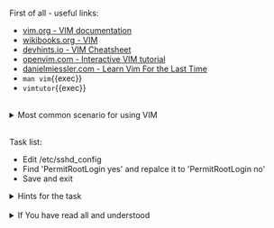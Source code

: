 First of all - useful links:

- [vim.org - VIM documentation](https://www.vim.org/docs.php)
- [wikibooks.org - VIM](https://en.wikibooks.org/wiki/Vim)
- [devhints.io - VIM Cheatsheet](https://devhints.io/vim)
- [openvim.com - Interactive VIM tutorial](https://openvim.com/)
- [danielmiessler.com - Learn Vim For the Last Time](https://danielmiessler.com/study/vim/)
- `man vim`{{exec}}
- `vimtutor`{{exec}}
<br>
<details><summary>Most common scenario for using VIM</summary>
<pre>
  This is most common scenario for using VIM
    $ vim filename
      i
      Some test
      :wq
    $ cat filename
</pre>
</details>
<br>

Task list:
- Edit /etc/sshd_config
- Find 'PermitRootLogin yes' and repalce it to 'PermitRootLogin no'
- Save and exit

<details><summary>Hints for the task</summary>
<pre>
<strong>Task 1:</strong>
  $ vim PermitRootLogin yes
<br>
<strong>Task 2:</strong>
  In command mode type:
    :%s/PermitRootLogin yes/PermitRootLogin no/gc
  then
    :wq
</pre>
</details>
<br>
<details><summary>If You have read all and understood</summary>
<pre>
`touch IReadAllAndUndnderstood`{{exec}}
</pre>
